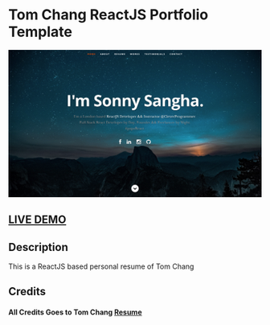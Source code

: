 # Tom Chang ReactJS Portfolio Template      

![ReactJS Resume of Tom Chang](resume-screenshot.png?raw=true "ReactJS Resume of Tom Chang")

## <a href="https://compassionate-leakey-e9b16b.netlify.app/">LIVE DEMO</a>

## Description
This is a ReactJS based personal resume of Tom Chang


## Credits

#### All Credits Goes to Tom Chang <a href='https://github.com/tom-warrier/react-resume-template'>Resume</a>
